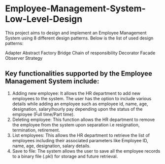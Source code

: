 # Employee-Management-System-Low-Level-Design
This project aims to design and implement an Employee Management System using 8 different design patterns. Below is the list of used design patterns:

Adapter
Abstract Factory
Bridge
Chain of responsibility
Decorator
Facade
Observer
Strategy

## Key functionalities supported by the Employee Management System include:
1. Adding new employee: It allows the HR department to add new employees to the system. 
The user has the option to include various details while adding an employee such as employee 
id, name, age, designation, salary/hourly pay depending upon the status of the employee (Full 
time/Part time).
2. Deleting employee: This function allows the HR department to remove the employee from 
the system upon separation i.e resignation, termination, retirement.
3. List employees: This allows the HR department to retrieve the list of employees including 
their associated parameters like Employee ID, name, age, designation, salary details.
4. Save to file: The system allows the user to save all the employee records to a binary file 
(.pkl) for storage and future retrieval.


